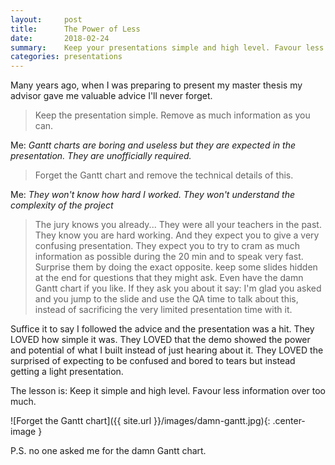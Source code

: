 ```yaml
---
layout:     post
title:      The Power of Less
date:       2018-02-24
summary:    Keep your presentations simple and high level. Favour less information over too much.
categories: presentations
---
```


Many years ago, when I was preparing to present my master thesis my advisor gave me valuable advice I'll never forget.


>  Keep the presentation simple. Remove as much information as you can.

<i class="fa fa-chevron-right" aria-hidden="true"></i>  Me: _Gantt charts are boring and useless but they are expected in the presentation. They are unofficially required._

>  Forget the Gantt chart and remove the technical details of this.

<i class="fa fa-chevron-right" aria-hidden="true"></i>  Me: _They won't know how hard I worked. They won't understand the complexity of the project_

>   The jury knows you already... They were all your teachers in the past. 
They know you are hard working. And they expect you to give a very confusing presentation. 
They expect you to try to cram as much information as possible during the 20 min and to speak very fast.
Surprise them by doing the exact opposite. 
keep some slides hidden at the end for questions that they might ask.
Even have the damn Gantt chart if you like. 
If they ask you about it say: I'm glad you asked and you jump to the slide and use the QA time to talk about this, instead of sacrificing the very limited presentation time with it.


Suffice it to say I followed the advice and the presentation was a hit. 
They LOVED how simple it was.
They LOVED that the demo showed the power and potential of what I built instead of just hearing about it.
They LOVED the surprised of expecting to be confused and bored to tears but instead getting a light presentation.

The lesson is:
Keep it simple and high level. Favour less information over too much.

![Forget the Gantt chart]({{ site.url }}/images/damn-gantt.jpg){: .center-image }

P.S. no one asked me for the damn Gantt chart.
